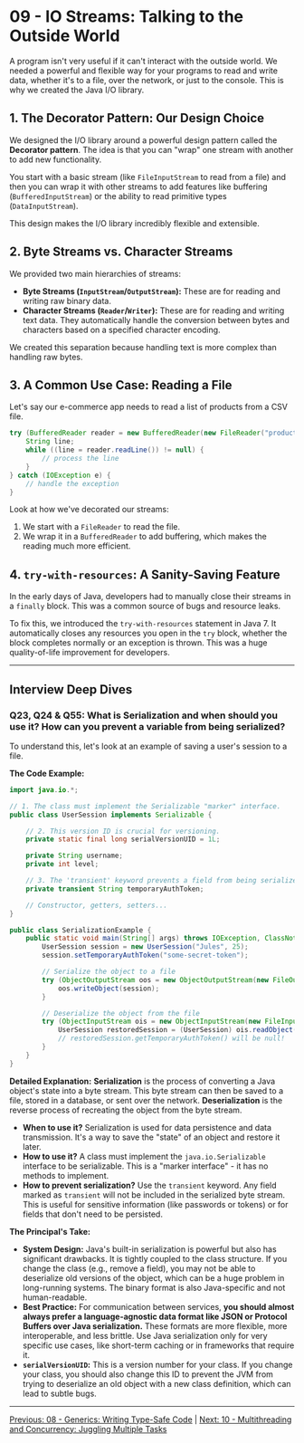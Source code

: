 # 09 - IO Streams: Talking to the Outside World

A program isn't very useful if it can't interact with the outside world. We needed a powerful and flexible way for your programs to read and write data, whether it's to a file, over the network, or just to the console. This is why we created the Java I/O library.

## 1. The Decorator Pattern: Our Design Choice

We designed the I/O library around a powerful design pattern called the **Decorator pattern**. The idea is that you can "wrap" one stream with another to add new functionality.

You start with a basic stream (like `FileInputStream` to read from a file) and then you can wrap it with other streams to add features like buffering (`BufferedInputStream`) or the ability to read primitive types (`DataInputStream`).

This design makes the I/O library incredibly flexible and extensible.

## 2. Byte Streams vs. Character Streams

We provided two main hierarchies of streams:

*   **Byte Streams (`InputStream`/`OutputStream`):** These are for reading and writing raw binary data.
*   **Character Streams (`Reader`/`Writer`):** These are for reading and writing text data. They automatically handle the conversion between bytes and characters based on a specified character encoding.

We created this separation because handling text is more complex than handling raw bytes.

## 3. A Common Use Case: Reading a File

Let's say our e-commerce app needs to read a list of products from a CSV file.

```java
try (BufferedReader reader = new BufferedReader(new FileReader("products.csv"))) {
    String line;
    while ((line = reader.readLine()) != null) {
        // process the line
    }
} catch (IOException e) {
    // handle the exception
}
```

Look at how we've decorated our streams:
1.  We start with a `FileReader` to read the file.
2.  We wrap it in a `BufferedReader` to add buffering, which makes the reading much more efficient.

## 4. `try-with-resources`: A Sanity-Saving Feature

In the early days of Java, developers had to manually close their streams in a `finally` block. This was a common source of bugs and resource leaks.

To fix this, we introduced the `try-with-resources` statement in Java 7. It automatically closes any resources you open in the `try` block, whether the block completes normally or an exception is thrown. This was a huge quality-of-life improvement for developers.

---

## Interview Deep Dives

### Q23, Q24 & Q55: What is Serialization and when should you use it? How can you prevent a variable from being serialized?

To understand this, let's look at an example of saving a user's session to a file.

**The Code Example:**
```java
import java.io.*;

// 1. The class must implement the Serializable "marker" interface.
public class UserSession implements Serializable {

    // 2. This version ID is crucial for versioning.
    private static final long serialVersionUID = 1L;

    private String username;
    private int level;

    // 3. The 'transient' keyword prevents a field from being serialized.
    private transient String temporaryAuthToken;

    // Constructor, getters, setters...
}

public class SerializationExample {
    public static void main(String[] args) throws IOException, ClassNotFoundException {
        UserSession session = new UserSession("Jules", 25);
        session.setTemporaryAuthToken("some-secret-token");

        // Serialize the object to a file
        try (ObjectOutputStream oos = new ObjectOutputStream(new FileOutputStream("session.ser"))) {
            oos.writeObject(session);
        }

        // Deserialize the object from the file
        try (ObjectInputStream ois = new ObjectInputStream(new FileInputStream("session.ser"))) {
            UserSession restoredSession = (UserSession) ois.readObject();
            // restoredSession.getTemporaryAuthToken() will be null!
        }
    }
}
```

**Detailed Explanation:**
**Serialization** is the process of converting a Java object's state into a byte stream. This byte stream can then be saved to a file, stored in a database, or sent over the network. **Deserialization** is the reverse process of recreating the object from the byte stream.

*   **When to use it?** Serialization is used for data persistence and data transmission. It's a way to save the "state" of an object and restore it later.
*   **How to use it?** A class must implement the `java.io.Serializable` interface to be serializable. This is a "marker interface" - it has no methods to implement.
*   **How to prevent serialization?** Use the `transient` keyword. Any field marked as `transient` will not be included in the serialized byte stream. This is useful for sensitive information (like passwords or tokens) or for fields that don't need to be persisted.

**The Principal's Take:**
*   **System Design:** Java's built-in serialization is powerful but also has significant drawbacks. It is tightly coupled to the class structure. If you change the class (e.g., remove a field), you may not be able to deserialize old versions of the object, which can be a huge problem in long-running systems. The binary format is also Java-specific and not human-readable.
*   **Best Practice:** For communication between services, **you should almost always prefer a language-agnostic data format like JSON or Protocol Buffers over Java serialization.** These formats are more flexible, more interoperable, and less brittle. Use Java serialization only for very specific use cases, like short-term caching or in frameworks that require it.
*   **`serialVersionUID`:** This is a version number for your class. If you change your class, you should also change this ID to prevent the JVM from trying to deserialize an old object with a new class definition, which can lead to subtle bugs.

---

[Previous: 08 - Generics: Writing Type-Safe Code](../08-Generics/README.md) | [Next: 10 - Multithreading and Concurrency: Juggling Multiple Tasks](../10-Multithreading-and-Concurrency/README.md)
